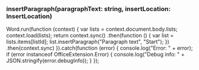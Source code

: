 ### insertParagraph(paragraphText: string, insertLocation: InsertLocation)  
Word.run(function (context) {
    var lists = context.document.body.lists;
    context.load(lists);
    return context.sync()
       .then(function () {
            var list = lists.items[listId];
            list.insertParagraph("Paragraph text", "Start");
        })
        .then(context.sync)
}).catch(function (error) {
    console.log("Error: " + error);
    if (error instanceof OfficeExtension.Error) {
        console.log("Debug info: " + JSON.stringify(error.debugInfo));
    }
});